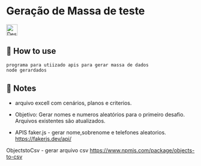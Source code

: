 # Geração de Massa de teste

<p>
  
  <img alt="Desenvolvimento" longdesc="node" src="https://upload.wikimedia.org/wikipedia/commons/thumb/7/70/Font_Awesome_5_brands_node-js.svg/105px-Font_Awesome_5_brands_node-js.svg.png?20181017222047" style="width:30" />
</p>


## 🚀 How to use

```node
programa para utiizado apis para gerar massa de dados
node gerardados
```


## 📝 Notes

- arquivo excell com cenários, planos e criterios.

-  Objetivo: Gerar nomes e numeros aleatórios para o primeiro desafio.
Arquivos existentes são atualizados.
-  APIS
faker.js - gerar nome,sobrenome e telefones aleatorios.
https://fakerjs.dev/api/

ObjectstoCsv - gerar arquivo csv
https://www.npmjs.com/package/objects-to-csv
